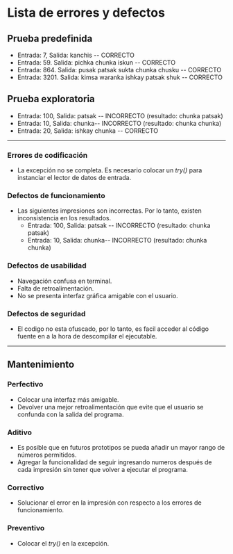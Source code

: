 # Lista de errores y defectos
## Prueba predefinida
- Entrada: 7, Salida: kanchis -- CORRECTO
- Entrada: 59. Salida: pichka chunka iskun -- CORRECTO
- Entrada: 864. Salida: pusak patsak sukta chunka chusku -- CORRECTO
- Entrada: 3201. Salida: kimsa waranka ishkay patsak shuk -- CORRECTO

## Prueba exploratoria 
- Entrada: 100, Salida: patsak -- INCORRECTO (resultado: chunka patsak)
- Entrada: 10, Salida: chunka-- INCORRECTO (resultado: chunka chunka)
- Entrada: 20, Salida: ishkay chunka -- CORRECTO

---
### Errores de codificación 
- La excepción no se completa. Es necesario colocar un *try()* para instanciar el lector de datos de entrada.

### Defectos de funcionamiento 
- Las siguientes impresiones son incorrectas. Por lo tanto, existen inconsistencia en los resultados.
	-  Entrada: 100, Salida: patsak -- INCORRECTO (resultado: chunka patsak)
	-  Entrada: 10, Salida: chunka-- INCORRECTO (resultado: chunka chunka)
	
### Defectos de usabilidad
- Navegación confusa en terminal.
- Falta de retroalimentación.
- No se presenta interfaz gráfica amigable con el usuario.

### Defectos de seguridad 
- El codigo no esta ofuscado, por lo tanto, es facil acceder al código fuente en a la hora de descompilar el ejecutable.

---

## Mantenimiento 
### Perfectivo 
- Colocar una interfaz más amigable.
- Devolver una mejor retroalimentación que evite que el usuario se confunda con la salida del programa.

### Aditivo
- Es posible que en futuros prototipos se pueda añadir un mayor rango de números permitidos.
- Agregar la funcionalidad de seguir ingresando numeros después de cada impresión sin tener que volver a ejecutar el programa.

### Correctivo 
- Solucionar el error en la impresión con respecto a los errores de funcionamiento. 

### Preventivo 
- Colocar el *try()* en la excepción.
